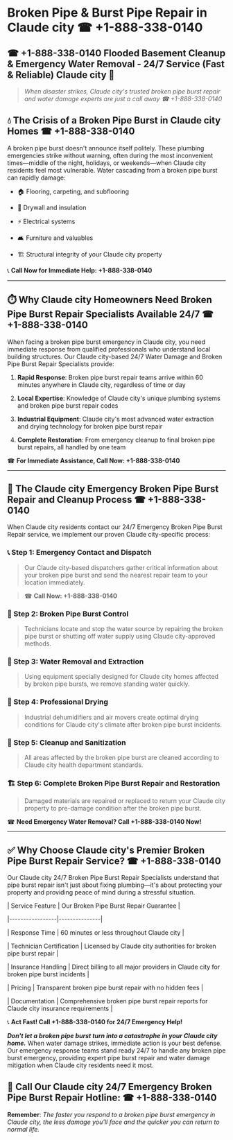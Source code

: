 # Broken Pipe & Burst Pipe Repair in Claude city ☎ +1-888-338-0140  
## ☎ +1-888-338-0140 Flooded Basement Cleanup & Emergency Water Removal - 24/7 Service (Fast & Reliable) Claude city 🚨  

> *When disaster strikes, Claude city's trusted broken pipe burst repair and water damage experts are just a call away ☎ +1-888-338-0140*  

## 💧 The Crisis of a Broken Pipe Burst in Claude city Homes ☎ +1-888-338-0140  

A broken pipe burst doesn't announce itself politely. These plumbing emergencies strike without warning, often during the most inconvenient times—middle of the night, holidays, or weekends—when Claude city residents feel most vulnerable. Water cascading from a broken pipe burst can rapidly damage:  

* 🏠 Flooring, carpeting, and subflooring  
* 🧱 Drywall and insulation  
* ⚡ Electrical systems  
* 🛋️ Furniture and valuables  
* 🏗️ Structural integrity of your Claude city property  

📞 **Call Now for Immediate Help: +1-888-338-0140**  

---  

## ⏱️ Why Claude city Homeowners Need Broken Pipe Burst Repair Specialists Available 24/7 ☎ +1-888-338-0140  

When facing a broken pipe burst emergency in Claude city, you need immediate response from qualified professionals who understand local building structures. Our Claude city-based 24/7 Water Damage and Broken Pipe Burst Repair Specialists provide:  

1. **Rapid Response**: Broken pipe burst repair teams arrive within 60 minutes anywhere in Claude city, regardless of time or day  
2. **Local Expertise**: Knowledge of Claude city's unique plumbing systems and broken pipe burst repair codes  
3. **Industrial Equipment**: Claude city's most advanced water extraction and drying technology for broken pipe burst repair  
4. **Complete Restoration**: From emergency cleanup to final broken pipe burst repairs, all handled by one team  

☎ **For Immediate Assistance, Call Now: +1-888-338-0140**  

---  

## 🔧 The Claude city Emergency Broken Pipe Burst Repair and Cleanup Process ☎ +1-888-338-0140  

When Claude city residents contact our 24/7 Emergency Broken Pipe Burst Repair service, we implement our proven Claude city-specific process:  

### 📞 Step 1: Emergency Contact and Dispatch  
> Our Claude city-based dispatchers gather critical information about your broken pipe burst and send the nearest repair team to your location immediately.  
> ☎ **Call Now: +1-888-338-0140**  

### 🚿 Step 2: Broken Pipe Burst Control  
> Technicians locate and stop the water source by repairing the broken pipe burst or shutting off water supply using Claude city-approved methods.  

### 🌊 Step 3: Water Removal and Extraction  
> Using equipment specially designed for Claude city homes affected by broken pipe bursts, we remove standing water quickly.  

### 💨 Step 4: Professional Drying  
> Industrial dehumidifiers and air movers create optimal drying conditions for Claude city's climate after broken pipe burst incidents.  

### 🧼 Step 5: Cleanup and Sanitization  
> All areas affected by the broken pipe burst are cleaned according to Claude city health department standards.  

### 🏗️ Step 6: Complete Broken Pipe Burst Repair and Restoration  
> Damaged materials are repaired or replaced to return your Claude city property to pre-damage condition after the broken pipe burst.  

☎ **Need Emergency Water Removal? Call +1-888-338-0140 Now!**  

---  

## ✅ Why Choose Claude city's Premier Broken Pipe Burst Repair Service? ☎ +1-888-338-0140  

Our Claude city 24/7 Broken Pipe Burst Repair Specialists understand that pipe burst repair isn't just about fixing plumbing—it's about protecting your property and providing peace of mind during a stressful situation.  

| Service Feature | Our Broken Pipe Burst Repair Guarantee |  
|-----------------|---------------|  
| Response Time | 60 minutes or less throughout Claude city |  
| Technician Certification | Licensed by Claude city authorities for broken pipe burst repair |  
| Insurance Handling | Direct billing to all major providers in Claude city for broken pipe burst incidents |  
| Pricing | Transparent broken pipe burst repair with no hidden fees |  
| Documentation | Comprehensive broken pipe burst repair reports for Claude city insurance requirements |  

📞 **Act Fast! Call +1-888-338-0140 for 24/7 Emergency Help!**  

***Don't let a broken pipe burst turn into a catastrophe in your Claude city home.*** When water damage strikes, immediate action is your best defense. Our emergency response teams stand ready 24/7 to handle any broken pipe burst emergency, providing expert pipe burst repair and water damage mitigation when Claude city residents need it most.  

## 📱 Call Our Claude city 24/7 Emergency Broken Pipe Burst Repair Hotline: ☎ +1-888-338-0140  

**Remember**: *The faster you respond to a broken pipe burst emergency in Claude city, the less damage you'll face and the quicker you can return to normal life.*